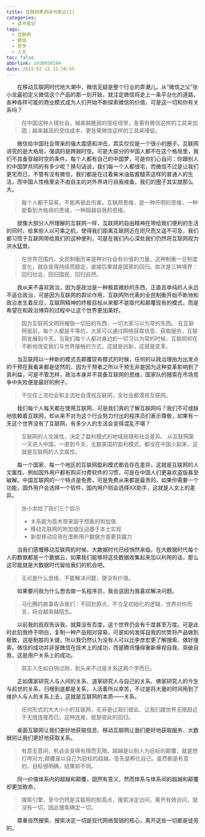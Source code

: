 ```yaml
---
title: 互联网黑洞读书笔记(2)
categories:
  - 读书笔记
tags:
  - 互联网
  - 微信
  - 哲学
  - 人文
toc: false
abbrlink: 1930050594
date: 2015-02-11 15:50:55
---
```

&emsp;&emsp;在移动互联网时代地大潮中，微信无疑是整个行业的弄潮儿。从“微信之父”张小龙最初定义微信这个产品的那一刻开始，就注定微信将走上一条平台化的道路，各种各样可能的商业模式成为人们开始不断探索微信的价值，可是这一切和你有关系吗？

<!--more-->

>在中国这种人情社会，越来越脆弱的信任纽带，急需有微信这样的工具来加固；越来越高的交往成本，更急需微信这样的工具来降低。

&emsp;&emsp;微信给中国社会带来的强大震感和冲击，其实仅仅是一个很小的圈子。互联网讲究的是大格局，强调的是跨越时空。可是大部分的中国人都不在这个格局里，我们不具备穿越时空的条件。每个人都有自己的中国梦，可是你扪心自问：你跟别人的中国梦共同的有多少呢？换句话说，我们每一个人都很宅，而微信不过是让我们更宅而已，不管有没有微信，我们都是在过着柴米油盐酱醋茶这样的普通人的生活，而中国人性格里会不由自主的对外界进行自我戒备，我们的圈子其实就那么大。

>每个人都不容易，不能再彼此伤害。互联网思维，是一种开明的思维，一种能看到大格局的思维，一种超越自我的思维。

&emsp;&emsp;就像大部分人所理解的互联网一样，互联网的自由精神在带给我们便利的生活的同时，给某些人以可乘之机，使得我们距离互联网近在咫尺而又遥不可及，我们都习惯于互联网带给我们的这种便利，可是在我们内心深处我们仍然将互联网视为洪水猛兽。

>在世界范围内，全民制衡历来是种对社会有价值的力量。这种制衡一旦制度变化，就会变得持续而稳定，直接后果就是国家的回归。依次是三种境界：回归社会、回归国民、回归自然。

&emsp;&emsp;我从来不喜欢政治，因为是政治是一种极其微妙的东西，正直且单纯的人永远不适合政治，可是因为互联网的舆论作用，互联网所代表的全民制衡开始不断地和政治发生着反应，互联网精神的终极目标从来都不是取代和颠覆现有的模式，而是希望在和政治博弈的过程中让这个世界更加美好。

>因为互联网文明将摧毁一切旧的东西，一切大家习以为常的东西。
在互联网面前，每个人都是平等的，大家可以通过网络获取信息、获取服务，互联网发展到今天，当我们每个人都对身边的一切习以为常的时候，互联网却在不断地改变我们与世界接触的方式，这就是创新，这就是变革。

&emsp;&emsp;当互联网以一种新的模式去颠覆现有模式的时候，任何的以政治理由为出发点的干预在我看来都是徒然的，因为干预者之所以干预无非是因为这种变革影响到了其利益，可是不管怎样，政治本身并不具备互联网的思维，国家队的搜索在市场竞争中失败便是最好的例子。

>不仅仅上流社会和主流社会漠视互联网，全社会都漠视互联网。

&emsp;&emsp;我们每个人每天都在使用互联网，可是我们真的了解互联网吗？我们不可或缺地依赖着互联网，却从来不对为这个行业努力付出的程序员们表示尊敬，如果有一天这个世界没有了互联网，有多少人的生活会变得混乱不堪？

>互联网的人文属性，决定了盈利模式的地域局限和社会差异。
从互联网第一天进入中国，一直到今天，无数美国的盈利模式，都没在中国火起来，这就是互联网的人文属性。

&emsp;&emsp;每一个国家、每一个地区的互联网盈利模式都会存在差异，这就是互联网的人文属性。例如国外用户都有购买付费软件的习惯，可是在中国人们更喜欢盗版甚至破解。中国互联网的一个特点是免费，可是免费从来都是最贵的。如果你需要一个功能，国外用户会选择一个软件，国内用户则会选择XX助手，这就是人文上的差异。

>张小龙给了我们三个启示
>*  关系能为技术带来超乎想象的附加值
>*  移动互联网的附加值压迫基于本土实现
>*  新型移动应用在垄断用户数据方面更具魔力

&emsp;&emsp;当我们感慨移动互联网的时候，大数据时代已经悄然来临，在大数据时代每个人的数据都是一个数据云，如果我们能够将这些数据收集起来加以利用的话，那么这可能就是大数据时代留给我们的机会吧。

>无论是什么思维，不能解决问题，便没有价值。

&emsp;&emsp;如果要问我为什么想去做一名程序员，我会说因为我喜欢解决问题。

>马化腾的故事告诉我们：不回到原点，不立足初始化的逻辑，世界对你而言，将会越来越陌生。

&emsp;&emsp;以前我的叔叔告诉我，就算没有百度，这个世界仍会有千度甚至万度。可是此时此刻我终于明白，复制一种产品相对容易，可是如何发挥自我的优势将产品做到极致，这是制胜的关键，所以我仍然认为没有人可以比李彦宏更了解搜索、做好搜索。微信的成功并非是微信在技术上的成功，而是腾讯懂得重新审视自我、突破自我，这是用户关系上的成功。

>其实人生如白驹过隙，到头来不过是关系这两个字而已。

&emsp;&emsp;正如儒家研究人与人间的关系、道家研究人与自己的关系、佛家研究人的今生与前世的关系，归根到底都是关系，人活着所以幸苦，不过是将大量的时间用到了维护人与人的关系上去，这就是互联网的本质——关系。

>任何形式的大大小小的互联网，无非是让我们彼此、让我们跟世界无限趋近于无缝连接而已。这种连接，就是彼此的回归。

&emsp;&emsp;桌面互联网让我们更好地获取信息、移动互联网让我们更好地获取服务、大数据则让我们更好地获取关系。

>有意无意间，机会会变得有限而无限。超越是以别人为目标的颠覆，就是想打垮对方;颠覆是以自己为目标的超越，首先是孵化自己。虽然都是有意的，目标很明确，结果却不同。

&emsp;&emsp;同一价值体系内的超越和颠覆，固然有意义，然而体系与体系间的超越和颠覆却更加致命。

>搜索引擎，至今仍然是互联网的制高点，搜索决定访问，离开有效访问，就没有一切，因此搜索确定一切。

&emsp;&emsp;尊重自然搜索、搜索决定一切是现代网络营销的核心，离开这些一切都是徒劳的。







